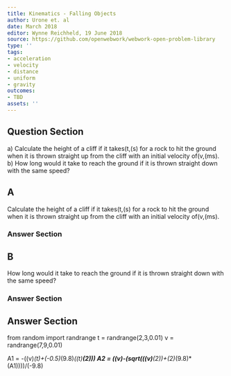 ```yaml
---
title: Kinematics - Falling Objects
author: Urone et. al
date: March 2018
editor: Wynne Reichheld, 19 June 2018
source: https://github.com/openwebwork/webwork-open-problem-library
type: ''
tags:
- acceleration
- velocity
- distance
- uniform
- gravity
outcomes:
- TBD
assets: ''
---
```


## Question Section 

a) Calculate the height of a cliff if it takes(t,(s) for a rock to hit the ground when it is thrown straight up from the cliff with an initial velocity of(v,(ms).
b) How long would it take to reach the ground if it is thrown straight down with the same speed?

## A
Calculate the height of a cliff if it takes(t,(s) for a rock to hit the ground when it is thrown straight up from the cliff with an initial velocity of(v,(ms).
### Answer Section
## B
How long would it take to reach the ground if it is thrown straight down with the same speed?
### Answer Section


## Answer Section

from random import randrange
t = randrange(2,3,0.01)
v = randrange(7,9,0.01)

A1 = -((v)*(t)+(-0.5)*(9.8)*((t)**(2)))
A2 = ((v)-(sqrt(((v)**(2))+(2)*(9.8)*(A1))))/(-9.8)